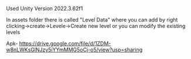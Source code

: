 Used Unity Version 2022.3.62f1

In assets folder there is called "Level Data" where you can add by right clicking->create->Levele->Create new level or you can modify the existing levels 

Apk-
https://drive.google.com/file/d/1ZDM-w8nLWKsGlNJzy5iYYmMMG5oCj-o5/view?usp=sharing

